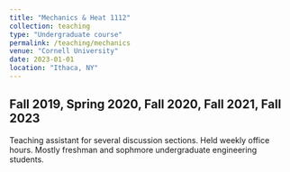 ```yaml
---
title: "Mechanics & Heat 1112"
collection: teaching
type: "Undergraduate course"
permalink: /teaching/mechanics
venue: "Cornell University"
date: 2023-01-01
location: "Ithaca, NY"
---
```

## Fall 2019, Spring 2020, Fall 2020, Fall 2021, Fall 2023
Teaching assistant for several discussion sections. Held weekly office hours. Mostly freshman and sophmore undergraduate engineering students.
